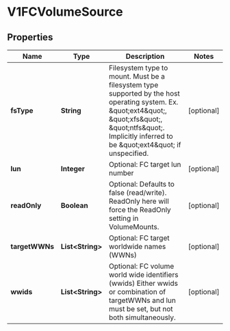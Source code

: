 

# V1FCVolumeSource

## Properties

Name | Type | Description | Notes
------------ | ------------- | ------------- | -------------
**fsType** | **String** | Filesystem type to mount. Must be a filesystem type supported by the host operating system. Ex. \&quot;ext4\&quot;, \&quot;xfs\&quot;, \&quot;ntfs\&quot;. Implicitly inferred to be \&quot;ext4\&quot; if unspecified. |  [optional]
**lun** | **Integer** | Optional: FC target lun number |  [optional]
**readOnly** | **Boolean** | Optional: Defaults to false (read/write). ReadOnly here will force the ReadOnly setting in VolumeMounts. |  [optional]
**targetWWNs** | **List&lt;String&gt;** | Optional: FC target worldwide names (WWNs) |  [optional]
**wwids** | **List&lt;String&gt;** | Optional: FC volume world wide identifiers (wwids) Either wwids or combination of targetWWNs and lun must be set, but not both simultaneously. |  [optional]



